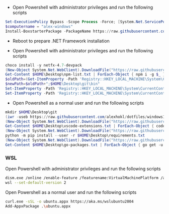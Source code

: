 - Open Powershell with administrator privileges and run the following scripts

```ps1
Set-ExecutionPolicy Bypass -Scope Process -Force; [System.Net.ServicePointManager]::SecurityProtocol = [System.Net.ServicePointManager]::SecurityProtocol -bor 3072; iex ((New-Object System.Net.WebClient).DownloadString('https://boxstarter.org/bootstrapper.ps1')); Get-Boxstarter -Force
$computername = "alex-windows"
Install-BoxstarterPackage -PackageName https://raw.githubusercontent.com/alexhokl/installation/master/windows/boxstarter.ps1 -DisableReboots
```

- Reboot to prepare .NET Framework installation

- Open Powershell with administrator privileges and run the following scripts

```ps1
choco install -y netfx-4.7-devpack
(New-Object System.Net.WebClient).DownloadFile("https://raw.githubusercontent.com/alexhokl/installation/master/npm-list.txt", "$HOME\Desktop\npm-list.txt")
Get-Content $HOME\Desktop\npm-list.txt | ForEach-Object { npm i -g $_ }
$oldPath=(Get-ItemProperty -Path 'Registry::HKEY_LOCAL_MACHINE\System\CurrentControlSet\Control\Session Manager\Environment' -Name PATH).Path
$newPath=$oldPath+";$HOME\Desktop\git\bin"
Set-ItemProperty -Path 'Registry::HKEY_LOCAL_MACHINE\System\CurrentControlSet\Control\Session Manager\Environment' -Name PATH –Value $newPath
Set-ItemProperty -Path 'Registry::HKEY_LOCAL_MACHINE\System\CurrentControlSet\Control\Session Manager\Environment' -Name GOPATH –Value "$HOME\Desktop\git"
```

- Open Powershell as a normal user and run the following scripts

```ps1
mkdir $HOME\Desktop\git
(iwr -useb https://raw.githubusercontent.com/alexhokl/dotfiles/windows10/.gitconfig).Content.Replace("`n", "`r`n") | Set-Content -Encoding utf8 $HOME\.gitconfig
(New-Object System.Net.WebClient).DownloadFile("https://raw.githubusercontent.com/alexhokl/installation/master/vscode-extensions.txt", "$HOME\Desktop\vscode-extensions.txt")
Get-Content $HOME\Desktop\vscode-extensions.txt | ForEach-Object { code --install-extension $_ }
(New-Object System.Net.WebClient).DownloadFile("https://raw.githubusercontent.com/alexhokl/installation/master/requirements.txt", "$HOME\Desktop\requirements.txt")
python -m pip install --user -r $HOME\Desktop\requirements.txt
(New-Object System.Net.WebClient).DownloadFile("https://raw.githubusercontent.com/alexhokl/installation/master/go-packages.txt", "$HOME\Desktop\go-packages.txt")
Get-Content $HOME\Desktop\go-packages.txt | ForEach-Object { go get -u $_ }
```

### WSL

Open Powershell with administrator privileges and run the following scripts

```sh
dism.exe /online /enable-feature /featurename:VirtualMachinePlatform /all /norestart
wsl --set-default-version 2
```

Open Powershell as a normal user and run the following scripts

```sh
curl.exe -sSL -o ubuntu.appx https://aka.ms/wslubuntu2004
Add-AppxPackage .\ubuntu.appx
```
